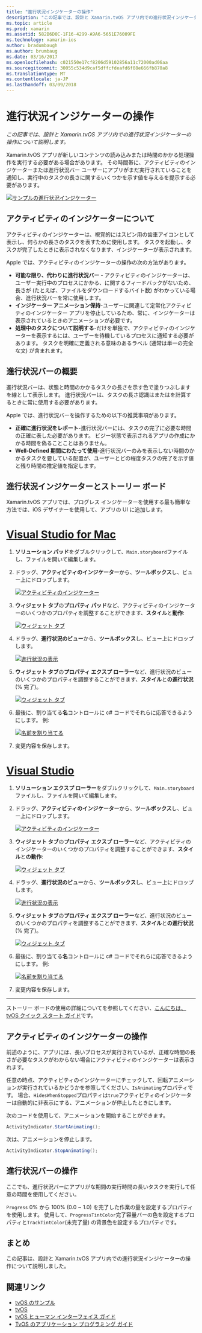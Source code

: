 ```yaml
---
title: "進行状況インジケーターの操作"
description: "この記事では、設計と Xamarin.tvOS アプリ内での進行状況インジケーターの操作について説明します。"
ms.topic: article
ms.prod: xamarin
ms.assetid: 582B6D0C-1F16-4299-A9A6-5651E76009FE
ms.technology: xamarin-ios
author: bradumbaugh
ms.author: brumbaug
ms.date: 03/16/2017
ms.openlocfilehash: c021550e17cf8206d59102856a11c72000ad06aa
ms.sourcegitcommit: 30055c534d9caf5dffcfdeafd6f08e666fb870a8
ms.translationtype: MT
ms.contentlocale: ja-JP
ms.lasthandoff: 03/09/2018
---
```

# <a name="working-with-progress-indicators"></a>進行状況インジケーターの操作

_この記事では、設計と Xamarin.tvOS アプリ内での進行状況インジケーターの操作について説明します。_


Xamarin.tvOS アプリが新しいコンテンツの読み込みまたは時間のかかる処理操作を実行する必要がある場合があります。 その時間帯に、アクティビティのインジケーターまたは進行状況バー ユーザーにアプリがまだ実行されていることを通知し、実行中のタスクの長さに関するいくつかを示す値を与えるを提示する必要があります。

[![](progress-indicators-images/intro01.png "サンプルの進行状況インジケーター")](progress-indicators-images/intro01.png#lightbox)

<a name="About-Activity-Indicators" />

## <a name="about-activity-indicators"></a>アクティビティのインジケーターについて

アクティビティのインジケーターは、視覚的にはスピン用の歯車アイコンとして表示し、何らかの長さのタスクを表すために使用します。 タスクを起動し、タスクが完了したときに表示されなくなります、インジケーターが表示されます。

Apple では、アクティビティのインジケーターの操作の次の方法があります。

- **可能な限り、代わりに進行状況バー** - アクティビティのインジケーターは、ユーザー実行中のプロセスにかかる、に関するフィードバックがないため、長さが (たとえば、ファイルをダウンロードするバイト数) がわかっている場合、進行状況バーを常に使用します。
- **インジケーター アニメーション保持**-ユーザーに関連して定常化アクティビティのインジケーター アプリを停止しているため、常に、インジケーターは表示されているときのアニメーションが必要です。
- **処理中のタスクについて説明する**-だけを単独で、アクティビティのインジケーターを表示するには、ユーザーを待機しているプロセスに通知する必要があります。 タスクを明確に定義される意味のあるラベル (通常は単一の完全な文) が含まれます。

<a name="Summary" />

## <a name="about-progress-bars"></a>進行状況バーの概要

進行状況バーは、状態と時間のかかるタスクの長さを示す色で塗りつぶしますを線として表示します。 進行状況バーは、タスクの長さ認識はまたはを計算するときに常に使用する必要があります。

Apple では、進行状況バーを操作するための以下の推奨事項があります。

- **正確に進行状況をレポート**-進行状況バーには、タスクの完了に必要な時間の正確に表した必要があります。 ビジー状態で表示されるアプリの作成にかかる時間を偽ることことはありません。
- **Well-Defined 期間にわたって使用**-進行状況バーのみを表示しない時間のかかるタスクを要している配置が、ユーザーとどの程度タスクの完了を示す値と残り時間の推定値を指定します。

<a name="Progress-Indicators-and-Storyboards" />

## <a name="progress-indicators-and-storyboards"></a>進行状況インジケーターとストーリー ボード

Xamarin.tvOS アプリでは、プログレス インジケーターを使用する最も簡単な方法では、iOS デザイナーを使用して、アプリの UI に追加します。

# <a name="visual-studio-for-mactabvsmac"></a>[Visual Studio for Mac](#tab/vsmac)
    
1. **ソリューション パッド**をダブルクリックして、`Main.storyboard`ファイルし、ファイルを開いて編集します。
1. ドラッグ、**アクティビティのインジケーター**から、**ツールボックス**し、ビュー上にドロップします。 

    [![](progress-indicators-images/activity01.png "アクティビティのインジケーター")](progress-indicators-images/activity01.png#lightbox)
1. **ウィジェット タブ**の**プロパティ パッド**など、アクティビティのインジケーターのいくつかのプロパティを調整することができます、**スタイル**と**動作**: 

    [![](progress-indicators-images/activity02.png "ウィジェット タブ ")](progress-indicators-images/activity02.png#lightbox)
1. ドラッグ、**進行状況のビュー**から、**ツールボックス**し、ビュー上にドロップします。 

    [![](progress-indicators-images/activity03.png "進行状況の表示")](progress-indicators-images/activity03.png#lightbox)
1. **ウィジェット タブ**の**プロパティ エクスプ ローラー**など、進行状況のビューのいくつかのプロパティを調整することができます、**スタイル**と**の進行状況**(% 完了)。 

    [![](progress-indicators-images/activity04.png "ウィジェット タブ")](progress-indicators-images/activity04.png#lightbox)
1. 最後に、割り当てる**名**コントロールに c# コードでそれらに応答できるようにします。 例: 

    [![](progress-indicators-images/activity05.png "名前を割り当てる")](progress-indicators-images/activity05.png#lightbox)
1. 変更内容を保存します。

# <a name="visual-studiotabvswin"></a>[Visual Studio](#tab/vswin)
    
1. **ソリューション エクスプ ローラー**をダブルクリックして、`Main.storyboard`ファイルし、ファイルを開いて編集します。
1. ドラッグ、**アクティビティのインジケーター**から、**ツールボックス**し、ビュー上にドロップします。 

    [![](progress-indicators-images/activity01-vs.png "アクティビティのインジケーター")](progress-indicators-images/activity01-vs.png#lightbox)
1. **ウィジェット タブ**の**プロパティ エクスプ ローラー**など、アクティビティのインジケーターのいくつかのプロパティを調整することができます、**スタイル**と**の動作**: 

    [![](progress-indicators-images/activity02-vs.png "ウィジェット タブ")](progress-indicators-images/activity02-vs.png#lightbox)
1. ドラッグ、**進行状況のビュー**から、**ツールボックス**し、ビュー上にドロップします。 

    [![](progress-indicators-images/activity03-vs.png "進行状況の表示")](progress-indicators-images/activity03-vs.png#lightbox)
1. **ウィジェット タブ**の**プロパティ エクスプ ローラー**など、進行状況のビューのいくつかのプロパティを調整することができます、**スタイル**と**の進行状況**(% 完了)。 

    [![](progress-indicators-images/activity04-vs.png "ウィジェット タブ")](progress-indicators-images/activity04-vs.png#lightbox)
1. 最後に、割り当てる**名**コントロールに c# コードでそれらに応答できるようにします。 例: 

    [![](progress-indicators-images/activity05-vs.png "名前を割り当てる")](progress-indicators-images/activity05-vs.png#lightbox)
1. 変更内容を保存します。

-----

ストーリー ボードの使用の詳細についてを参照してください、[こんにちは、tvOS クイック スタート ガイド](~/ios/tvos/get-started/hello-tvos.md)です。 

<a name="Working-with-Activity-Indicators" />

## <a name="working-with-activity-indicators"></a>アクティビティのインジケーターの操作

前述のように、アプリには、長いプロセスが実行されているが、正確な時間の長さが必要なタスクがわからない場合にアクティビティのインジケーターは表示されます。

任意の時点、アクティビティのインジケーターにチェックして、回転アニメーションが実行されているかどうかを参照してください、`IsAnimating`プロパティです。 場合、`HidesWhenStopped`プロパティは`true`アクティビティのインジケーターは自動的に非表示にする、アニメーションが停止したときにします。

次のコードを使用して、アニメーションを開始することができます。 

```csharp
ActivityIndicator.StartAnimating();
```

次は、アニメーションを停止します。

```csharp
ActivityIndicator.StopAnimating();
```

<a name="Working-with-Progress-Bars" />

## <a name="working-with-progress-bars"></a>進行状況バーの操作

ここでも、進行状況バーにアプリがな期間の実行時間の長いタスクを実行して任意の時間を使用してください。 

`Progress` 0% から 100% (0.0 ~ 1.0) を完了した作業の量を設定するプロパティを使用します。 使用して、`ProgressTintColor`完了容量バーの色を設定するプロパティと`TrackTintColor`(未完了量) の背景色を設定するプロパティです。

<a name="Summary" />

## <a name="summary"></a>まとめ

この記事は、設計と Xamarin.tvOS アプリ内での進行状況インジケーターの操作について説明しました。



## <a name="related-links"></a>関連リンク

- [tvOS のサンプル](https://developer.xamarin.com/samples/tvos/all/)
- [tvOS](https://developer.apple.com/tvos/)
- [tvOS ヒューマン インターフェイス ガイド](https://developer.apple.com/tvos/human-interface-guidelines/)
- [TvOS のアプリケーション プログラミング ガイド](https://developer.apple.com/library/prerelease/tvos/documentation/General/Conceptual/AppleTV_PG/)
